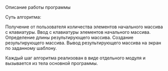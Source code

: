 Описание работы программы

Суть алгоритма:

Получение от пользователя количества элементов начального массива с клавиатуры.
Ввод с клавиатуры элементов начального массива.
Определение длины результирующего массива.
Создание результирующего массива.
Вывод результирующего массива на экран по заданному шаблону.

Каждый шаг алгоритма реализован в виде отдельного модуля и вызывается из тела основной программы.